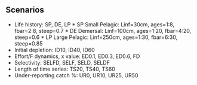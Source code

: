 #


## Scenarios

* Life history: SP, DE, LP
		* SP Small Pelagic: Linf=30cm, ages=1:8, fbar=2:8, steep=0.7
		* DE Demersal: Linf=100cm, ages=1:20, fbar=4:20, steep=0.6
		* LP Large Pelagic: Linf=250cm, ages=1:30, fbar=6:30, steep=0.85
* Initial depletion: ID10, ID40, ID60
* Effort/F dynamics, x value: ED0.1, ED0.3, ED0.6, FD
* Selectivity: SELFD, SELF, SELD, SELDF
* Length of time series: TS20, TS40, TS60
* Under-reporting catch %: UR0, UR10, UR25, UR50


